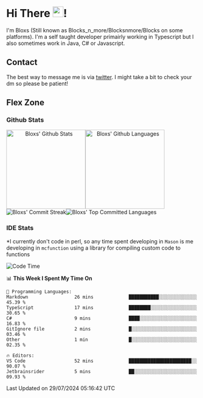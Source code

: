 # Hi There <img src="https://media.giphy.com/media/hvRJCLFzcasrR4ia7z/giphy.gif" width="28">!
I'm Bloxs (Still known as Blocks_n_more/Blocksnmore/Blocks on some platforms). I'm a self taught developer primairly working in Typescript but I also sometimes work in Java, C# or Javascript. 

## Contact
The best way to message me is via [twitter](https://twitter.com/blocksnmore). I might take a bit to check your dm so please be patient!

## Flex Zone
### Github Stats
<div style="display: flex;" align="center">
  <img src="https://readme-stats-gules.vercel.app/api?username=Blocksnmore&bg_color=23272A&show_icons=true&count_private=true&title_color=fff&text_color=fff&icon_color=3d34eb&hide_border=true&border_radius=10" alt="Bloxs' Github Stats" style="height: 13rem" />
 <img src="https://readme-stats-gules.vercel.app/api/top-langs/?username=Blocksnmore&layout=donut&count_private=true&hide_border=true&bg_color=23272A&title_color=fff&text_color=fff&icon_color=3d34eb&border_radius=10" alt="Bloxs' Github Languages" style="height: 13rem;" />
</div>
<div style="display: flex;" align="center">
  <img src="https://streak-stats.demolab.com?user=Blocksnmore&theme=github-dark-blue&hide_border=true" alt="Bloxs' Commit Streak">
  <img src="http://github-profile-summary-cards.vercel.app/api/cards/most-commit-language?username=Blocksnmore&theme=github_dark" alt="Bloxs' Top Committed Languages">
</div>

### IDE Stats
*I currently don't code in perl, so any time spent developing in `Mason` is me developing in `mcfunction` using a library for compiling custom code to functions
<!--START_SECTION:waka-->
![Code Time](http://img.shields.io/badge/Code%20Time-857%20hrs%2032%20mins-blue)

📊 **This Week I Spent My Time On** 

```text
💬 Programming Languages: 
Markdown                 26 mins             ███████████░░░░░░░░░░░░░░   45.39 % 
TypeScript               17 mins             ████████░░░░░░░░░░░░░░░░░   30.65 % 
C#                       9 mins              ████░░░░░░░░░░░░░░░░░░░░░   16.83 % 
GitIgnore file           2 mins              █░░░░░░░░░░░░░░░░░░░░░░░░   03.46 % 
Other                    1 min               █░░░░░░░░░░░░░░░░░░░░░░░░   02.35 % 

🔥 Editors: 
VS Code                  52 mins             ███████████████████████░░   90.07 % 
Jetbrainsrider           5 mins              ██░░░░░░░░░░░░░░░░░░░░░░░   09.93 % 
```


 Last Updated on 29/07/2024 05:16:42 UTC
<!--END_SECTION:waka-->
